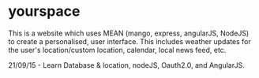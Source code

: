 # yourspace

This is a website which uses MEAN (mango, express, angularJS, NodeJS) to create a personalised, user interface. This includes weather updates for the user's location/custom location, calendar, local news feed, etc.

21/09/15 - Learn Database & location, nodeJS, Oauth2.0, and AngularJS.
